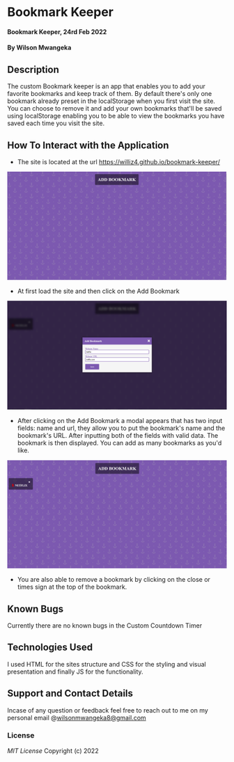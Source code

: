 # Bookmark Keeper

#### Bookmark Keeper, 24rd Feb 2022

#### By Wilson Mwangeka

## Description

The custom Bookmark keeper is an app that enables you to add your favorite bookmarks and keep track of them. By default there's only one bookmark already preset in the localStorage when you first visit the site. You can choose to remove it and add your own bookmarks that'll be saved using localStorage enabling you to be able to view the bookmarks you have saved each time you visit the site.

## How To Interact with the Application
* The site is located at the url https://williz4.github.io/bookmark-keeper/

![Index Page](images/1.PNG)

* At first load the site and then click on the Add Bookmark

![Index Page](images/2.PNG)

* After clicking on the Add Bookmark a modal appears that has two input fields: name and url, they allow you to put the bookmark's name and the bookmark's URL. After inputting both of the fields with valid data. The bookmark is then displayed. You can add as many bookmarks as you'd like.

![Index Page](images/3.PNG)

* You are also able to remove a bookmark by clicking on the close or times sign at the top of the bookmark.

## Known  Bugs
Currently there are no known bugs in the Custom Countdown Timer

## Technologies Used
I used HTML for the sites structure and CSS for the styling and visual presentation and finally JS for the functionality.

## Support and Contact Details
Incase of any question or feedback feel free to reach out to me on my personal email @wilsonmwangeka8@gmail.com

### License

*MIT License*
Copyright (c) 2022 